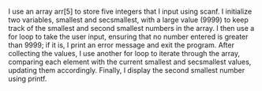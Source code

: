  I use an array arr[5] to store five integers that I input using scanf. I initialize two variables, smallest and secsmallest, with a large value (9999) to keep track of the smallest and second smallest numbers in the array. I then use a for loop to take the user input, ensuring that no number entered is greater than 9999; if it is, I print an error message and exit the program. After collecting the values, I use another for loop to iterate through the array, comparing each element with the current smallest and secsmallest values, updating them accordingly. Finally, I display the second smallest number using printf.